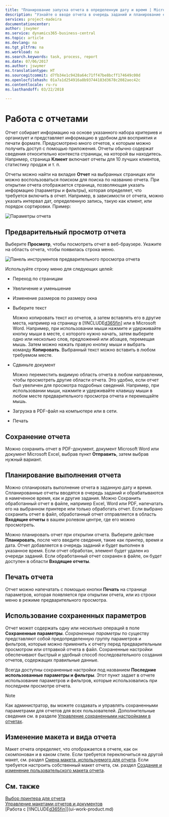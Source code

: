 ```yaml
---
title: "Планирование запуска отчета в определенную дату и время | Microsoft Docs"
description: "Узнайте о вводе отчета в очередь заданий и планирование его обработки в конкретные дату и время."
services: project-madeira
documentationcenter: 
author: jswymer
ms.service: dynamics365-business-central
ms.topic: article
ms.devlang: na
ms.tgt_pltfrm: na
ms.workload: na
ms.search.keywords: task, process, report
ms.date: 07/06/2017
ms.author: jswymer
ms.translationtype: HT
ms.sourcegitcommit: d7fb34e1c9428a64c71ff47be8bcff174649c00d
ms.openlocfilehash: 01a7a1d254916a8b93744183d3678c2082aec42c
ms.contentlocale: ru-ru
ms.lasthandoff: 03/22/2018

---
```

# <a name="working-with-reports"></a>Работа с отчетами
Отчет собирает информацию на основе указанного набора критериев и организует и представляет информацию в удобном для восприятия и печати формате. Предусмотрено много отчетов, к которым можно получить доступ с помощью приложения. Отчеты обычно содержат сведения относительно контекста страницы, на которой вы находитесь. Например, страница **Клиент** включает отчеты для 10 лучших клиентов, статистику продаж и т. п.

Отчеты можно найти на вкладке **Отчет** на выбранных страницах или можно воспользоваться поиском для поиска по названию отчета. При открытии отчета отображается страница, позволяющая указать информацию (параметры и фильтры), которая определяет, что требуется включить в отчет. Например, в зависимости от отчета, можно указать интервал дат, определенную запись, такую как клиент, или порядок сортировки. Пример:

![Параметры отчета](media/report_options.png "Параметры отчета")

## <a name="previewing-a-report"></a>Предварительный просмотр отчета
Выберите **Просмотр**, чтобы посмотреть отчет в веб-браузере. Укажите на область отчета, чтобы появилась строка меню.  

![Панель инструментов предварительного просмотра отчета](media/report_viewer.png "Панель инструментов предварительного просмотра отчета")

Используйте строку меню для следующих целей:

-   Переход по страницам
-   Увеличение и уменьшение
-   Изменение размеров по размеру окна
-   Выберите текст

    Можно копировать текст из отчетов, а затем вставлять его в другие места, например на страницу в [!INCLUDE[d365fin](includes/d365fin_md.md)] или в Microsoft Word.  Например, при использовании мыши нажмите и удерживайте кнопку мыши в месте, с которого нужно начать, затем выберите одно или несколько слов, предложений или абзацев, перемещая мышь. Затем можно нажать правую кнопку мыши и выбрать команду **Копировать**. Выбранный текст можно вставить в любом требуемом месте.
-   Сдвиньте документ

    Можно переместить видимую область отчета в любом направлении, чтобы просмотреть другие области отчета. Это удобно, если отчет был увеличен для просмотра подробных сведений.  Например, при использовании мыши, нажмите и удерживайте клавишу мыши в любом месте предварительного просмотра отчета и перемещайте мышь.

-   Загрузка в PDF-файл на компьютере или в сети.
-   Печать


## <a name="saving-a-report"></a>Сохранение отчета
Можно сохранить отчет в PDF-документ, документ Microsoft Word или документ Microsoft Excel, выбрав пункт **Отправить**, затем выбрав нужный вариант.

## <a name="ScheduleReport"></a> Планирование выполнения отчета
Можно спланировать выполнение отчета в заданную дату и время. Спланированные отчеты вводятся в очередь заданий и обрабатываются в намеченное время, как и другие задания. Можно Сохранить обработанный отчет в файле, например Excel, Word или PDF, напечатать его на выбранном принтере или только обработать отчет. Если выбрано сохранить отчет в файл, обработанный отчет отправляется в область **Входящие отчеты** в вашем ролевом центре, где его можно просмотреть.

Можно планировать отчет при открытии отчета. Выберите действие **Планировать**, после чего введите сведения, такие как принтер, время и дата. Отчет добавляется в очередь заданий и будет выполнен в указанное время. Если отчет обработан, элемент будет удален из очереди заданий. Если обработанный отчет сохранен в файле, он будет доступен в области **Входящие отчеты**.

## <a name="PrintReport"></a>Печать отчета
Отчет можно напечатать с помощью кнопки **Печать** на странице параметров, которая появляется при открытии отчета, или из строки меню в режиме предварительного просмотра.

## <a name="using-saved-settings"></a>Использование сохраненных параметров
Отчет может содержать одну или несколько операций в поле **Сохраненные параметры**. *Сохраненные параметры* по существу представляют собой предопределенную группу параметров и фильтров, которые можно применить к отчету перед предварительным просмотром или отправкой отчета в файл. Сохраненные настройки обеспечивают быстрый и удобный способ последовательного создания отчетов, содержащих правильные данные.

Всегда доступны сохраненные настройки под названием **Последние использованные параметры и фильтры**. Этот пункт задает в отчете использование параметров и фильтров, которые использовались при последнем просмотре отчета.

>[!NOTE]
>Как администратор, вы можете создавать и управлять сохраненными параметрами для отчетов для всех пользователей. Дополнительные сведения см. в разделе [Управление сохраненными настройками в отчетах](reports-saving-reusing-settings.md).

## <a name="changing-the-layout-and-look-of-a-report"></a>Изменение макета и вида отчета
Макет отчета определяет, что отображается в отчете, как он скомпонован и в каком стиле. Если требуется переключиться на другой макет, см. раздел [Смена макета, используемого для отчета](ui-how-change-layout-currently-used-report.md). Если требуется настроить собственный макет отчета, см. раздел [Создание и изменение пользовательского макета отчета](ui-how-create-custom-report-layout.md).

## <a name="see-also"></a>См. также
[Выбор принтера для отчета](ui-specify-printer-selection-reports.md)  
[Управление макетами отчетов и документов](ui-manage-report-layouts.md)  
[Работа с [!INCLUDE[d365fin](includes/d365fin_md.md)]](ui-work-product.md)


